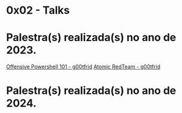 # 0x02 - Talks

# Palestra(s) realizada(s) no ano de 2023.

<a href="/assets/Offensive Powershell 101 - g0ttfrid.pdf">Offensive Powershell 101 - g00tfrid</a>
<a href="/assets/Atomic RedTeam - g0ttfrid.pdf">Atomic RedTeam - g00tfrid</a>

# Palestra(s) realizada(s) no ano de 2024.
